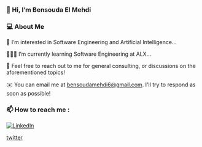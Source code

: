 ### 👋 Hi, I’m Bensouda El Mehdi

### 💻 About Me

👀 I’m interested in Software Engineering and Artificial Intelligence...

👨🏻‍💻 I’m currently learning Software Engineering at ALX...

💞️ Feel free to reach out to me for general consulting, or discussions on the aforementioned topics!

✉️  You can email me at bensoudamehdi6@gmail.com. I'll try to respond as soon as possible!

### 📫 How to reach me :

[![LinkedIn](https://example.com/linkedin_icon.png)](https://www.linkedin.com/in/el-mehdi-bensouda-b754481b1/)                       

[twitter](https://twitter.com/el_bensouda?s=21&t=8ecAmmP4Kf8uKKtdQSnyFg)
